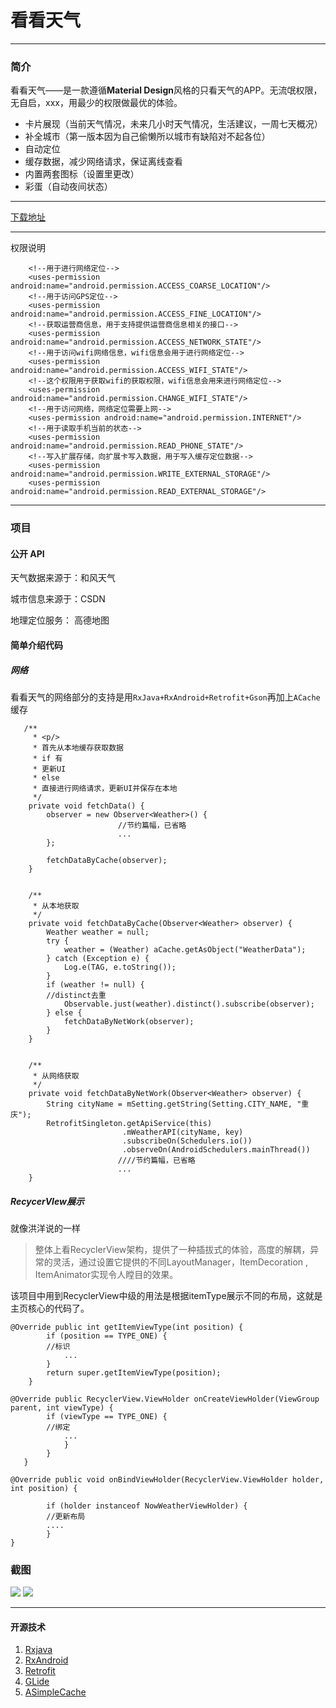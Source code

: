 # 看看天气

----
### 简介
看看天气——是一款遵循**Material Design**风格的只看天气的APP。无流氓权限，无自启，xxx，用最少的权限做最优的体验。
- 卡片展现（当前天气情况，未来几小时天气情况，生活建议，一周七天概况）
- 补全城市（第一版本因为自己偷懒所以城市有缺陷对不起各位）
- 自动定位
- 缓存数据，减少网络请求，保证离线查看
- 内置两套图标（设置里更改）
- 彩蛋（自动夜间状态）


---
 [下载地址][7]

----

权限说明

```
	<!--用于进行网络定位-->
	<uses-permission android:name="android.permission.ACCESS_COARSE_LOCATION"/>
	<!--用于访问GPS定位-->
	<uses-permission android:name="android.permission.ACCESS_FINE_LOCATION"/>
	<!--获取运营商信息，用于支持提供运营商信息相关的接口-->
	<uses-permission android:name="android.permission.ACCESS_NETWORK_STATE"/>
	<!--用于访问wifi网络信息，wifi信息会用于进行网络定位-->
	<uses-permission android:name="android.permission.ACCESS_WIFI_STATE"/>
	<!--这个权限用于获取wifi的获取权限，wifi信息会用来进行网络定位-->
	<uses-permission android:name="android.permission.CHANGE_WIFI_STATE"/>
	<!--用于访问网络，网络定位需要上网-->
	<uses-permission android:name="android.permission.INTERNET"/>
	<!--用于读取手机当前的状态-->
	<uses-permission android:name="android.permission.READ_PHONE_STATE"/>
	<!--写入扩展存储，向扩展卡写入数据，用于写入缓存定位数据-->
	<uses-permission android:name="android.permission.WRITE_EXTERNAL_STORAGE"/>
	<uses-permission android:name="android.permission.READ_EXTERNAL_STORAGE"/>

```

----

### 项目
#### 公开 API

天气数据来源于：和风天气

城市信息来源于：CSDN

地理定位服务： 高德地图

#### 简单介绍代码

##### 网络
看看天气的网络部分的支持是用`RxJava+RxAndroid+Retrofit+Gson`再加上`ACache`缓存
```
   /**
	 * <p/>
	 * 首先从本地缓存获取数据
	 * if 有
	 * 更新UI
	 * else
	 * 直接进行网络请求，更新UI并保存在本地
	 */
	private void fetchData() {
	    observer = new Observer<Weather>() {
	                    //节约篇幅，已省略
	                    ...
	    };
	
	    fetchDataByCache(observer);
	}
	
	
	/**
	 * 从本地获取
	 */
	private void fetchDataByCache(Observer<Weather> observer) {
	    Weather weather = null;
	    try {
	        weather = (Weather) aCache.getAsObject("WeatherData");
	    } catch (Exception e) {
	        Log.e(TAG, e.toString());
	    }
	    if (weather != null) {
	    //distinct去重
	        Observable.just(weather).distinct().subscribe(observer);
	    } else {
	        fetchDataByNetWork(observer);
	    }
	}
	
	
	/**
	 * 从网络获取
	 */
	private void fetchDataByNetWork(Observer<Weather> observer) {
	    String cityName = mSetting.getString(Setting.CITY_NAME, "重庆");
	    RetrofitSingleton.getApiService(this)
	                     .mWeatherAPI(cityName, key)
	                     .subscribeOn(Schedulers.io())
	                     .observeOn(AndroidSchedulers.mainThread())
	                    ////节约篇幅，已省略
	                    ...
	}
```
##### RecycerVIew展示
就像洪洋说的一样
> 整体上看RecyclerView架构，提供了一种插拔式的体验，高度的解耦，异常的灵活，通过设置它提供的不同LayoutManager，ItemDecoration , ItemAnimator实现令人瞠目的效果。

该项目中用到RecyclerView中级的用法是根据itemType展示不同的布局，这就是主页核心的代码了。
```
@Override public int getItemViewType(int position) {
	    if (position == TYPE_ONE) {
	    //标识
	        ...
	    }
	    return super.getItemViewType(position);
	}

@Override public RecyclerView.ViewHolder onCreateViewHolder(ViewGroup parent, int viewType) {
	    if (viewType == TYPE_ONE) {
	    //绑定
	        ...
	        }
	    }
   }

@Override public void onBindViewHolder(RecyclerView.ViewHolder holder, int position) {

	    if (holder instanceof NowWeatherViewHolder) {
	    //更新布局
	    ....
	    }
}

```


### 截图

![][image-2]
![][image-3]

----
#### 开源技术
1. [Rxjava][2]
2. [RxAndroid][3]
3. [Retrofit][4]
4. [GLide][5]
5. [ASimpleCache][6]





[1]:	https://www.zhihu.com/question/26417244/answer/70193822
[2]:	https://github.com/ReactiveX/RxJava
[3]:	https://github.com/ReactiveX/RxAndroid
[4]:	https://github.com/square/retrofit
[5]:	https://github.com/bumptech/glide
[6]:	https://github.com/yangfuhai/ASimpleCache
[7]:	http://shouji.baidu.com/software/10527000.html
[image-2]:	/images/day.png
[image-3]:	/images/night.png

